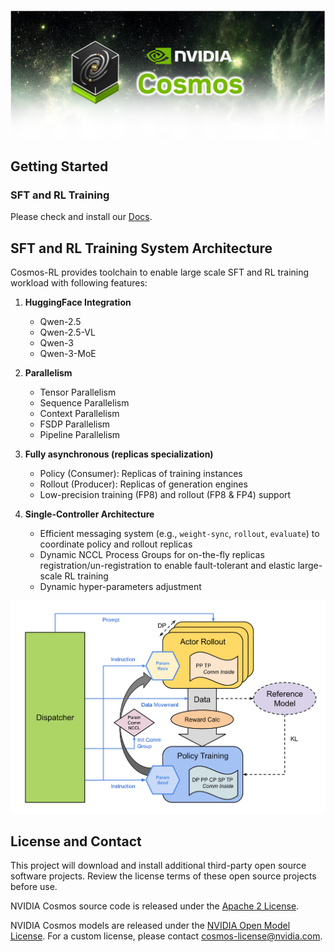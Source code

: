 <p align="center">
    <img src="assets/nvidia-cosmos-header.png" alt="NVIDIA Cosmos Header">
</p>


## Getting Started
### SFT and RL Training
Please check and install our [Docs](docs).

## SFT and RL Training System Architecture
Cosmos-RL provides toolchain to enable large scale SFT and RL training workload with following features:
1. **HuggingFace Integration**
    - Qwen-2.5
    - Qwen-2.5-VL
    - Qwen-3
    - Qwen-3-MoE

2. **Parallelism**
    - Tensor Parallelism
    - Sequence Parallelism
    - Context Parallelism
    - FSDP Parallelism
    - Pipeline Parallelism
3. **Fully asynchronous (replicas specialization)**
    - Policy (Consumer): Replicas of training instances
    - Rollout (Producer): Replicas of generation engines
    - Low-precision training (FP8) and rollout (FP8 & FP4) support
4. **Single-Controller Architecture**
    - Efficient messaging system (e.g., `weight-sync`, `rollout`, `evaluate`) to coordinate policy and rollout replicas
    - Dynamic NCCL Process Groups for on-the-fly replicas registration/un-registration to enable fault-tolerant and elastic large-scale RL training
    - Dynamic hyper-parameters adjustment

![Policy-Rollout-Controller Decoupled Architecture](./assets/rl_infra.svg)

## License and Contact

This project will download and install additional third-party open source software projects. Review the license terms of these open source projects before use.

NVIDIA Cosmos source code is released under the [Apache 2 License](https://www.apache.org/licenses/LICENSE-2.0).

NVIDIA Cosmos models are released under the [NVIDIA Open Model License](https://www.nvidia.com/en-us/agreements/enterprise-software/nvidia-open-model-license). For a custom license, please contact [cosmos-license@nvidia.com](mailto:cosmos-license@nvidia.com).
